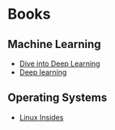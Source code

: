 # Books

## Machine Learning

- [Dive into Deep Learning](http://d2l.ai/)
- [Deep learning](https://www.deeplearningbook.org/)

## Operating Systems

- [Linux Insides](https://0xax.gitbooks.io/linux-insides/)